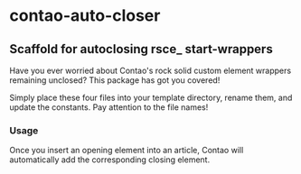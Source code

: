 # contao-auto-closer
## Scaffold for autoclosing rsce_ start-wrappers

Have you ever worried about Contao's rock solid custom element wrappers remaining unclosed? This package has got you covered!

Simply place these four files into your template directory, rename them, and update the constants. Pay attention to the file names!

### Usage
Once you insert an opening element into an article, Contao will automatically add the corresponding closing element.
